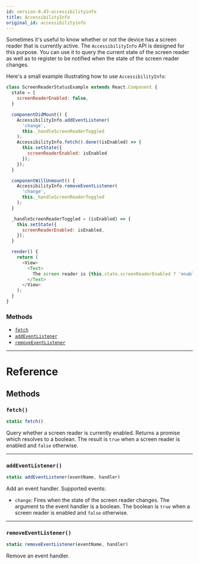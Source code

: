```yaml
---
id: version-0.43-accessibilityinfo
title: AccessibilityInfo
original_id: accessibilityinfo
---
```


Sometimes it's useful to know whether or not the device has a screen reader that is currently active. The
`AccessibilityInfo` API is designed for this purpose. You can use it to query the current state of the
screen reader as well as to register to be notified when the state of the screen reader changes.

Here's a small example illustrating how to use `AccessibilityInfo`:

```javascript
class ScreenReaderStatusExample extends React.Component {
  state = {
    screenReaderEnabled: false,
  }

  componentDidMount() {
    AccessibilityInfo.addEventListener(
      'change',
      this._handleScreenReaderToggled
    );
    AccessibilityInfo.fetch().done((isEnabled) => {
      this.setState({
        screenReaderEnabled: isEnabled
      });
    });
  }

  componentWillUnmount() {
    AccessibilityInfo.removeEventListener(
      'change',
      this._handleScreenReaderToggled
    );
  }

  _handleScreenReaderToggled = (isEnabled) => {
    this.setState({
      screenReaderEnabled: isEnabled,
    });
  }

  render() {
    return (
      <View>
        <Text>
          The screen reader is {this.state.screenReaderEnabled ? 'enabled' : 'disabled'}.
        </Text>
      </View>
    );
  }
}
```


### Methods

- [`fetch`](accessibilityinfo.md#fetch)
- [`addEventListener`](accessibilityinfo.md#addeventlistener)
- [`removeEventListener`](accessibilityinfo.md#removeeventlistener)




---

# Reference

## Methods

### `fetch()`

```javascript
static fetch()
```


Query whether a screen reader is currently enabled. Returns a promise which
resolves to a boolean. The result is `true` when a screen reader is enabled
and `false` otherwise.




---

### `addEventListener()`

```javascript
static addEventListener(eventName, handler)
```


Add an event handler. Supported events:

- `change`: Fires when the state of the screen reader changes. The argument
  to the event handler is a boolean. The boolean is `true` when a screen
  reader is enabled and `false` otherwise.




---

### `removeEventListener()`

```javascript
static removeEventListener(eventName, handler)
```


Remove an event handler.




